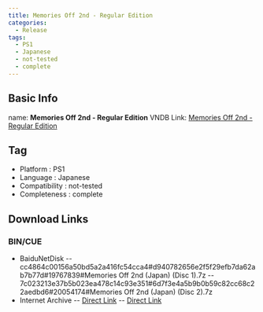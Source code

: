 ```yaml
---
title: Memories Off 2nd - Regular Edition
categories:
  - Release
tags:
  - PS1
  - Japanese
  - not-tested
  - complete
---
```

## Basic Info

name: **Memories Off 2nd - Regular Edition**
VNDB Link: [Memories Off 2nd - Regular Edition](https://vndb.org/r)

## Tag
 - Platform : PS1
 - Language : Japanese
 - Compatibility : not-tested
 - Completeness : complete

## Download Links
### BIN/CUE
 - BaiduNetDisk
 -- cc4864c00156a50bd5a2a416fc54cca4#d940782656e2f5f29efb7da62ab7b77d#19767839#Memories Off 2nd (Japan) (Disc 1).7z
 -- 7c023213e37b5b023ea478c14c93e351#6d7f3e4a5b9b0b59c82cc68c22aedbd6#20054174#Memories Off 2nd (Japan) (Disc 2).7z
 - Internet Archive
 -- [Direct Link](https://archive.org/download/sony_playstation_part3/Memories%20Off%202nd%20%28Japan%29%20%28Disc%201%29.zip)
 -- [Direct Link](https://archive.org/download/sony_playstation_part3/Memories%20Off%202nd%20%28Japan%29%20%28Disc%202%29.zip)